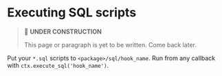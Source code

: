 # Executing SQL scripts

> 🚧 **UNDER CONSTRUCTION**
>
> This page or paragraph is yet to be written. Come back later.

Put your `*.sql` scripts to `<package>/sql/hook_name`. Run from any callback with `ctx.execute_sql('hook_name')`.